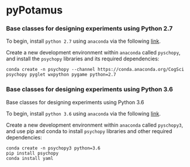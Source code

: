 # pyPotamus

### Base classes for designing experiments using Python 2.7

To begin, install `python 2.7` using `anaconda` via the following [link](https://www.anaconda.com/download/#macos).

Create a new development environment within `anaconda` called `pyschopy`, and install the `psychopy` libraries and its required dependencies:

```
conda create -n psychopy --channel https://conda.anaconda.org/CogSci psychopy pyglet wxpython pygame python=2.7
```

### Base classes for designing experiments using Python 3.6

Base classes for designing experiments using Python 3.6

To begin, install `python 3.6` using `anaconda` via the following [link](https://www.anaconda.com/download/#macos).

Create a new development environment within `anaconda` called `pyschopy3`, and use pip and conda to install `psychopy` libraries and other required dependencies:

```
conda create -n psychopy3 python=3.6
pip install psychopy
conda install yaml
```

